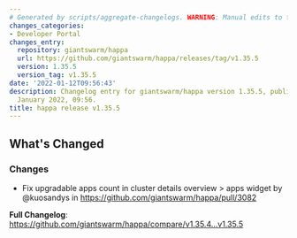 ```yaml
---
# Generated by scripts/aggregate-changelogs. WARNING: Manual edits to this files will be overwritten.
changes_categories:
- Developer Portal
changes_entry:
  repository: giantswarm/happa
  url: https://github.com/giantswarm/happa/releases/tag/v1.35.5
  version: 1.35.5
  version_tag: v1.35.5
date: '2022-01-12T09:56:43'
description: Changelog entry for giantswarm/happa version 1.35.5, published on 12
  January 2022, 09:56.
title: happa release v1.35.5
---
```


<!-- Release notes generated using configuration in .github/release.yml at master -->

## What's Changed
### Changes
* Fix upgradable apps count in cluster details overview > apps widget by @kuosandys in https://github.com/giantswarm/happa/pull/3082


**Full Changelog**: https://github.com/giantswarm/happa/compare/v1.35.4...v1.35.5
